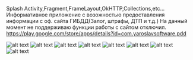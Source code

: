 Splash Activity,Fragment,FrameLayout,OkHTTP,Collections,etc...
Информативное приложение с возожностью предоставления информации с оф. сайта ГИБДД(Залог, штрафы, ДТП и т.д.)
На данный момент не поддерживаю функции работы с сайтом отключил.
https://play.google.com/store/apps/details?id=com.yaroslavsoftware.pdd

![alt text](https://github.com/YaroslavGlonin/PDD/blob/master/2015-03-04_141810.png)
![alt text](https://github.com/YaroslavGlonin/PDD/blob/master/2015-03-13_163158.png)
![alt text](https://github.com/YaroslavGlonin/PDD/blob/master/2015-03-13_164234.png)
![alt text](https://github.com/YaroslavGlonin/PDD/blob/master/2015-03-13_164420.png)
![alt text](https://github.com/YaroslavGlonin/PDD/blob/master/2015-03-13_164442.png)
![alt text](https://github.com/YaroslavGlonin/PDD/blob/master/2015-03-13_164458.png)
![alt text](https://github.com/YaroslavGlonin/PDD/blob/master/2015-03-13_170811.png)
![alt text](https://github.com/YaroslavGlonin/PDD/blob/master/2015-03-13_170931.png)






